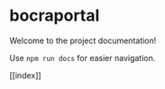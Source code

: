 # bocraportal

Welcome to the project documentation!

Use `npm run docs` for easier navigation.


[[index]]
